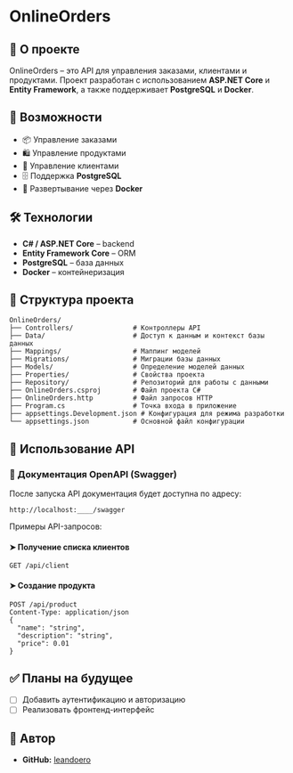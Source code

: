 # OnlineOrders

## 📌 О проекте
OnlineOrders – это API для управления заказами, клиентами и продуктами. Проект разработан с использованием **ASP.NET Core** и **Entity Framework**, а также поддерживает **PostgreSQL** и **Docker**.

## 🚀 Возможности
- 📦 Управление заказами
- 🛍 Управление продуктами
- 👥 Управление клиентами
- 🗄 Поддержка **PostgreSQL**
- 📡 Развертывание через **Docker**

## 🛠 Технологии
- **C# / ASP.NET Core** – backend
- **Entity Framework Core** – ORM
- **PostgreSQL** – база данных
- **Docker** – контейнеризация

## 📂 Структура проекта
```plaintext
OnlineOrders/
├── Controllers/               # Контроллеры API
├── Data/                      # Доступ к данным и контекст базы данных
├── Mappings/                  # Маппинг моделей
├── Migrations/                # Миграции базы данных
├── Models/                    # Определение моделей данных
├── Properties/                # Свойства проекта
├── Repository/                # Репозиторий для работы с данными
├── OnlineOrders.csproj        # Файл проекта C#
├── OnlineOrders.http          # Файл запросов HTTP
├── Program.cs                 # Точка входа в приложение
├── appsettings.Development.json # Конфигурация для режима разработки
└── appsettings.json           # Основной файл конфигурации
```

## 📌 Использование API
### 🔹 Документация OpenAPI (Swagger)
После запуска API документация будет доступна по адресу:
```
http://localhost:____/swagger
```

Примеры API-запросов:
#### ➤ Получение списка клиентов
```http
GET /api/client
```
#### ➤ Создание продукта
```http
POST /api/product
Content-Type: application/json
{
  "name": "string",
  "description": "string",
  "price": 0.01
}
```

## ✅ Планы на будущее
- [ ] Добавить аутентификацию и авторизацию
- [ ] Реализовать фронтенд-интерфейс

## 👤 Автор
- **GitHub:** [leandoero](https://github.com/leandoero)
